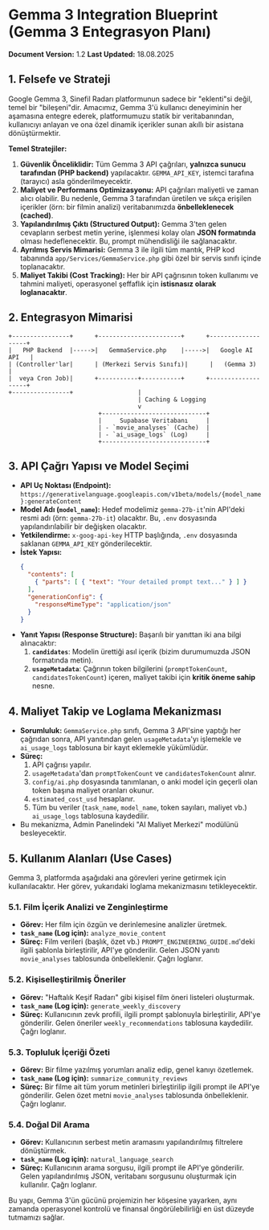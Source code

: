 # Gemma 3 Integration Blueprint (Gemma 3 Entegrasyon Planı)

**Document Version:** 1.2
**Last Updated:** 18.08.2025

## 1. Felsefe ve Strateji

Google Gemma 3, Sinefil Radarı platformunun sadece bir "eklenti"si değil, temel bir "bileşeni"dir. Amacımız, Gemma 3'ü kullanıcı deneyiminin her aşamasına entegre ederek, platformumuzu statik bir veritabanından, kullanıcıyı anlayan ve ona özel dinamik içerikler sunan akıllı bir asistana dönüştürmektir.

**Temel Stratejiler:**

1.  **Güvenlik Önceliklidir:** Tüm Gemma 3 API çağrıları, **yalnızca sunucu tarafından (PHP backend)** yapılacaktır. `GEMMA_API_KEY`, istemci tarafına (tarayıcı) asla gönderilmeyecektir.
2.  **Maliyet ve Performans Optimizasyonu:** API çağrıları maliyetli ve zaman alıcı olabilir. Bu nedenle, Gemma 3 tarafından üretilen ve sıkça erişilen içerikler (örn: bir filmin analizi) veritabanımızda **önbelleklenecek (cached)**.
3.  **Yapılandırılmış Çıktı (Structured Output):** Gemma 3'ten gelen cevapların serbest metin yerine, işlenmesi kolay olan **JSON formatında** olması hedeflenecektir. Bu, prompt mühendisliği ile sağlanacaktır.
4.  **Ayrılmış Servis Mimarisi:** Gemma 3 ile ilgili tüm mantık, PHP kod tabanında `app/Services/GemmaService.php` gibi özel bir servis sınıfı içinde toplanacaktır.
5.  **Maliyet Takibi (Cost Tracking):** Her bir API çağrısının token kullanımı ve tahmini maliyeti, operasyonel şeffaflık için **istisnasız olarak loglanacaktır**.

## 2. Entegrasyon Mimarisi

```
+----------------+      +-----------------------+      +-------------------+
|   PHP Backend  |----->|   GemmaService.php    |----->|   Google AI API   |
| (Controller'lar|      | (Merkezi Servis Sınıfı)|      |   (Gemma 3)       |
|  veya Cron Job)|      +-----------+-----------+      +-------------------+
+----------------+                  |
                                    | Caching & Logging
                                    v
                         +-----------------------------+
                         |     Supabase Veritabanı     |
                         | - `movie_analyses` (Cache)  |
                         | - `ai_usage_logs` (Log)     |
                         +-----------------------------+
```

## 3. API Çağrı Yapısı ve Model Seçimi

-   **API Uç Noktası (Endpoint):** `https://generativelanguage.googleapis.com/v1beta/models/{model_name}:generateContent`
-   **Model Adı (`model_name`):** Hedef modelimiz `gemma-27b-it`'nin API'deki resmi adı (örn: `gemma-27b-it`) olacaktır. Bu, `.env` dosyasında yapılandırılabilir bir değişken olacaktır.
-   **Yetkilendirme:** `x-goog-api-key` HTTP başlığında, `.env` dosyasında saklanan `GEMMA_API_KEY` gönderilecektir.
-   **İstek Yapısı:**
    ```json
    {
      "contents": [
        { "parts": [ { "text": "Your detailed prompt text..." } ] }
      ],
      "generationConfig": {
        "responseMimeType": "application/json"
      }
    }
    ```
-   **Yanıt Yapısı (Response Structure):** Başarılı bir yanıttan iki ana bilgi alınacaktır:
    1.  **`candidates`**: Modelin ürettiği asıl içerik (bizim durumumuzda JSON formatında metin).
    2.  **`usageMetadata`**: Çağrının token bilgilerini (`promptTokenCount`, `candidatesTokenCount`) içeren, maliyet takibi için **kritik öneme sahip** nesne.

## 4. Maliyet Takip ve Loglama Mekanizması

-   **Sorumluluk:** `GemmaService.php` sınıfı, Gemma 3 API'sine yaptığı her çağrıdan sonra, API yanıtından gelen `usageMetadata`'yı işlemekle ve `ai_usage_logs` tablosuna bir kayıt eklemekle yükümlüdür.
-   **Süreç:**
    1.  API çağrısı yapılır.
    2.  `usageMetadata`'dan `promptTokenCount` ve `candidatesTokenCount` alınır.
    3.  `config/ai.php` dosyasında tanımlanan, o anki model için geçerli olan token başına maliyet oranları okunur.
    4.  `estimated_cost_usd` hesaplanır.
    5.  Tüm bu veriler (`task_name`, `model_name`, token sayıları, maliyet vb.) `ai_usage_logs` tablosuna kaydedilir.
-   Bu mekanizma, Admin Panelindeki "AI Maliyet Merkezi" modülünü besleyecektir.

## 5. Kullanım Alanları (Use Cases)

Gemma 3, platformda aşağıdaki ana görevleri yerine getirmek için kullanılacaktır. Her görev, yukarıdaki loglama mekanizmasını tetikleyecektir.

### 5.1. Film İçerik Analizi ve Zenginleştirme
-   **Görev:** Her film için özgün ve derinlemesine analizler üretmek.
-   **`task_name` (Log için):** `analyze_movie_content`
-   **Süreç:** Film verileri (başlık, özet vb.) `PROMPT_ENGINEERING_GUIDE.md`'deki ilgili şablonla birleştirilir, API'ye gönderilir. Gelen JSON yanıtı `movie_analyses` tablosunda önbelleklenir. Çağrı loglanır.

### 5.2. Kişiselleştirilmiş Öneriler
-   **Görev:** "Haftalık Keşif Radarı" gibi kişisel film öneri listeleri oluşturmak.
-   **`task_name` (Log için):** `generate_weekly_discovery`
-   **Süreç:** Kullanıcının zevk profili, ilgili prompt şablonuyla birleştirilir, API'ye gönderilir. Gelen öneriler `weekly_recommendations` tablosuna kaydedilir. Çağrı loglanır.

### 5.3. Topluluk İçeriği Özeti
-   **Görev:** Bir filme yazılmış yorumları analiz edip, genel kanıyı özetlemek.
-   **`task_name` (Log için):** `summarize_community_reviews`
-   **Süreç:** Bir filme ait tüm yorum metinleri birleştirilip ilgili prompt ile API'ye gönderilir. Gelen özet metni `movie_analyses` tablosunda önbelleklenir. Çağrı loglanır.

### 5.4. Doğal Dil Arama
-   **Görev:** Kullanıcının serbest metin aramasını yapılandırılmış filtrelere dönüştürmek.
-   **`task_name` (Log için):** `natural_language_search`
-   **Süreç:** Kullanıcının arama sorgusu, ilgili prompt ile API'ye gönderilir. Gelen yapılandırılmış JSON, veritabanı sorgusunu oluşturmak için kullanılır. Çağrı loglanır.

Bu yapı, Gemma 3'ün gücünü projemizin her köşesine yayarken, aynı zamanda operasyonel kontrolü ve finansal öngörülebilirliği en üst düzeyde tutmamızı sağlar.
